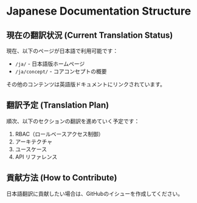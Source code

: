 # Japanese Documentation Structure

## 現在の翻訳状況 (Current Translation Status)

現在、以下のページが日本語で利用可能です：
- `/ja/` - 日本語版ホームページ
- `/ja/concept/` - コアコンセプトの概要

その他のコンテンツは英語版ドキュメントにリンクされています。

## 翻訳予定 (Translation Plan)

順次、以下のセクションの翻訳を進めていく予定です：
1. RBAC（ロールベースアクセス制御）
2. アーキテクチャ
3. ユースケース
4. API リファレンス

## 貢献方法 (How to Contribute)

日本語翻訳に貢献したい場合は、GitHubのイシューを作成してください。